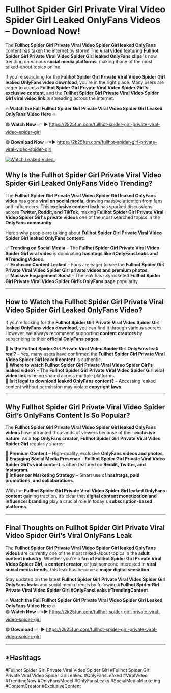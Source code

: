 # Fullhot Spider Girl Private Viral Video Spider Girl Leaked OnlyFans Videos – Download Now!

The **Fullhot Spider Girl Private Viral Video Spider Girl leaked OnlyFans** content has taken the internet by storm! The **viral video** featuring **Fullhot Spider Girl Private Viral Video Spider Girl leaked OnlyFans clips** is now trending on various **social media platforms**, making it one of the most talked-about topics online.  

If you're searching for the **Fullhot Spider Girl Private Viral Video Spider Girl leaked OnlyFans video download**, you’re in the right place. Many users are eager to access **Fullhot Spider Girl Private Viral Video Spider Girl's exclusive content**, and the **Fullhot Spider Girl Private Viral Video Spider Girl viral video link** is spreading across the internet.  

🔥 **Watch the Full Fullhot Spider Girl Private Viral Video Spider Girl Leaked OnlyFans Video Here** 🔥  

🟢 **Watch Now** ✅=► https://2k25fun.com/fullhot-spider-girl-private-viral-video-spider-girl

🟢 **Download Now** ✅=► https://2k25fun.com/fullhot-spider-girl-private-viral-video-spider-girl

[![Watch Leaked Video.](https://miro.medium.com/v2/resize:fit:828/format:webp/1*cilzJN44JGOrTw9NJCrNHA.gif "Watch Leaked Video")](https://2k25fun.com/fullhot-spider-girl-private-viral-video-spider-girl)

## **Why Is the Fullhot Spider Girl Private Viral Video Spider Girl Leaked OnlyFans Video Trending?**  

The **Fullhot Spider Girl Private Viral Video Spider Girl leaked OnlyFans video** has gone **viral on social media**, drawing massive attention from fans and influencers. This **exclusive content leak** has sparked discussions across **Twitter, Reddit, and TikTok**, making **Fullhot Spider Girl Private Viral Video Spider Girl's private videos** one of the most searched topics in the **OnlyFans community**.  

Here’s why people are talking about **Fullhot Spider Girl Private Viral Video Spider Girl leaked OnlyFans content**:  

✅ **Trending on Social Media** – The **Fullhot Spider Girl Private Viral Video Spider Girl viral video** is dominating **hashtags like #OnlyFansLeaks and #TrendingVideos**.  
✅ **Exclusive Content Leaked** – Fans are eager to see the **Fullhot Spider Girl Private Viral Video Spider Girl private videos and premium photos**.  
✅ **Massive Engagement Boost** – The leak has skyrocketed **Fullhot Spider Girl Private Viral Video Spider Girl’s OnlyFans page** popularity.  

---

## **How to Watch the Fullhot Spider Girl Private Viral Video Spider Girl Leaked OnlyFans Video?**  

If you're looking for the **Fullhot Spider Girl Private Viral Video Spider Girl leaked OnlyFans video download**, you can find it through various sources. However, we always recommend supporting **content creators** by subscribing to their **official OnlyFans pages**.  

🔹 **Is the Fullhot Spider Girl Private Viral Video Spider Girl OnlyFans leak real?** – Yes, many users have confirmed the **Fullhot Spider Girl Private Viral Video Spider Girl leaked content** is authentic.  
🔹 **Where to watch Fullhot Spider Girl Private Viral Video Spider Girl's leaked video?** – The **Fullhot Spider Girl Private Viral Video Spider Girl viral video link** is being shared across multiple platforms.  
🔹 **Is it legal to download leaked OnlyFans content?** – Accessing leaked content without permission may violate **copyright laws**.  

---

## **Why Fullhot Spider Girl Private Viral Video Spider Girl’s OnlyFans Content Is So Popular?**  

The **Fullhot Spider Girl Private Viral Video Spider Girl leaked OnlyFans videos** have attracted thousands of viewers because of their **exclusive nature**. As a **top OnlyFans creator**, **Fullhot Spider Girl Private Viral Video Spider Girl** regularly shares:  

📌 **Premium Content** – High-quality, exclusive **OnlyFans videos and photos**.  
📌 **Engaging Social Media Presence** – **Fullhot Spider Girl Private Viral Video Spider Girl’s viral content** is often featured on **Reddit, Twitter, and Instagram**.  
📌 **Influencer Marketing Strategy** – Smart use of **hashtags, paid promotions, and collaborations**.  

With the **Fullhot Spider Girl Private Viral Video Spider Girl leaked OnlyFans content** gaining traction, it’s clear that **digital content monetization and influencer branding** play a crucial role in today's **subscription-based platforms**.  

---

## **Final Thoughts on Fullhot Spider Girl Private Viral Video Spider Girl’s Viral OnlyFans Leak**  

The **Fullhot Spider Girl Private Viral Video Spider Girl leaked OnlyFans videos** are currently one of the most talked-about topics in the **adult content industry**. Whether you're a **fan of Fullhot Spider Girl Private Viral Video Spider Girl**, a **content creator**, or just someone interested in **viral social media trends**, this leak has become a **major digital sensation**.  

Stay updated on the latest **Fullhot Spider Girl Private Viral Video Spider Girl OnlyFans leaks** and social media trends by following **#Fullhot Spider Girl Private Viral Video Spider Girl #OnlyFansLeaks #TrendingContent**.  

🔥 **Watch the Full Fullhot Spider Girl Private Viral Video Spider Girl Leaked OnlyFans Video Here** 🔥  
🟢 **Watch Now** ✅=► https://2k25fun.com/fullhot-spider-girl-private-viral-video-spider-girl

🟢 **Download** ✅=► https://2k25fun.com/fullhot-spider-girl-private-viral-video-spider-girl

---

## *Hashtags
#Fullhot Spider Girl Private Viral Video Spider Girl #Fullhot Spider Girl Private Viral Video Spider GirlLeaked #OnlyFansLeaked #ViralVideo #TrendingNow #OnlyFansModel #OnlyFansLeaks #SocialMediaMarketing #ContentCreator #ExclusiveContent  